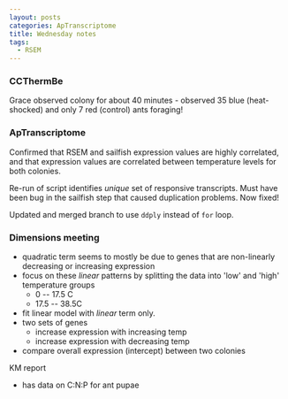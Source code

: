 ```yaml
---
layout: posts
categories: ApTranscriptome
title: Wednesday notes
tags: 
  - RSEM
---
```


### CCThermBe

Grace observed colony for about 40 minutes - observed 35 blue (heat-shocked) and only 7 red (control) ants foraging!

### ApTranscriptome

Confirmed that RSEM and sailfish expression values are highly correlated, and that expression values are correlated between temperature levels for both colonies.

Re-run of script identifies *unique* set of responsive transcripts. Must have been bug in the sailfish step that caused duplication problems. Now fixed!

Updated and merged branch to use `ddply` instead of `for` loop.

### Dimensions meeting

- quadratic term seems to mostly be due to genes that are non-linearly decreasing or increasing expression
- focus on these *linear* patterns by splitting the data into 'low' and 'high' temperature groups
    - 0 -- 17.5 C
    - 17.5 -- 38.5C
- fit linear model with *linear* term only. 
- two sets of genes
    - increase expression with increasing temp
    - increase expression with decreasing temp
- compare overall expression (intercept) between two colonies

KM report

- has data on C:N:P for ant pupae 


